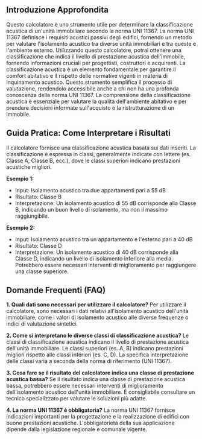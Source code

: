 ## Introduzione Approfondita

Questo calcolatore è uno strumento utile per determinare la classificazione acustica di un'unità immobiliare secondo la norma UNI 11367. La norma UNI 11367 definisce i requisiti acustici passivi degli edifici, fornendo un metodo per valutare l'isolamento acustico tra diverse unità immobiliari e tra queste e l'ambiente esterno.  Utilizzando questo calcolatore, potrai ottenere una classificazione che indica il livello di prestazione acustica dell'immobile, fornendo informazioni cruciali per progettisti, costruttori e acquirenti.  La classificazione acustica è un elemento fondamentale per garantire il comfort abitativo e il rispetto delle normative vigenti in materia di inquinamento acustico. Questo strumento semplifica il processo di valutazione, rendendolo accessibile anche a chi non ha una profonda conoscenza della norma UNI 11367.  La comprensione della classificazione acustica è essenziale per valutare la qualità dell'ambiente abitativo e per prendere decisioni informate sull'acquisto o la ristrutturazione di un immobile.

## Guida Pratica: Come Interpretare i Risultati

Il calcolatore fornisce una classificazione acustica basata sui dati inseriti. La classificazione è espressa in classi, generalmente indicate con lettere (es. Classe A, Classe B, ecc.), dove le classi superiori indicano prestazioni acustiche migliori.

**Esempio 1:**
- Input: Isolamento acustico tra due appartamenti pari a 55 dB
- Risultato: Classe B
- Interpretazione: Un isolamento acustico di 55 dB corrisponde alla Classe B, indicando un buon livello di isolamento, ma non il massimo raggiungibile.

**Esempio 2:**
- Input: Isolamento acustico tra un appartamento e l'esterno pari a 40 dB
- Risultato: Classe D
- Interpretazione: Un isolamento acustico di 40 dB corrisponde alla Classe D, indicando un livello di isolamento inferiore alla media.  Potrebbero essere necessari interventi di miglioramento per raggiungere una classe superiore.

## Domande Frequenti (FAQ)

**1. Quali dati sono necessari per utilizzare il calcolatore?**
Per utilizzare il calcolatore, sono necessari i dati relativi all'isolamento acustico dell'unità immobiliare, come i valori di isolamento acustico alle diverse frequenze o indici di valutazione sintetici.

**2. Come si interpretano le diverse classi di classificazione acustica?**
Le classi di classificazione acustica indicano il livello di prestazione acustica dell'unità immobiliare. Le classi superiori (es. A, B) indicano prestazioni migliori rispetto alle classi inferiori (es. C, D).  La specifica interpretazione delle classi varia a seconda della norma di riferimento (UNI 11367).

**3. Cosa fare se il risultato del calcolatore indica una classe di prestazione acustica bassa?**
Se il risultato indica una classe di prestazione acustica bassa, potrebbero essere necessari interventi di miglioramento dell'isolamento acustico dell'unità immobiliare.  È consigliabile consultare un tecnico specializzato per valutare le soluzioni più adatte.

**4. La norma UNI 11367 è obbligatoria?**
La norma UNI 11367 fornisce indicazioni importanti per la progettazione e la realizzazione di edifici con buone prestazioni acustiche. L'obbligatorietà della sua applicazione dipende dalla legislazione regionale e comunale vigente.